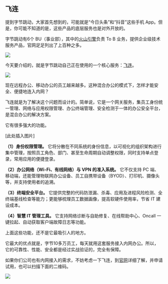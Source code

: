 ## 飞连

提到字节跳动，大家首先想到的，可能就是“今日头条”和“抖音”这些手机 App。但是，你可能不知道的是，这些产品的底层服务也是对外开放的。

字节跳动有6个 BU（事业部），其中的[火山引擎](https://www.volcengine.com/)负责 To B 业务，提供企业级技术服务产品，官网足足列出了上百种之多。

![](https://cdn.beekka.com/blogimg/asset/202112/bg2021121803.webp)

今天要介绍的，就是字节跳动自己正在使用的一个核心服务：[飞连](https://www.volcengine.com/products/feilian/?utm_source=outsidemedia&utm_medium=ruanyifeng&utm_term=wx_readmore&utm_campaign=20211231&utm_content=feilian)。

![](https://cdn.beekka.com/blogimg/asset/202112/bg2021121804.webp)

现在远程办公、移动办公的员工越来越多。这种混合办公的模式下，怎样才能安全、便捷地连入内网？

飞连就是为了解决这个问题而设计的。简单说，它是一个网关服务，集员工身份统一管理、网络与应用权限管理、办公终端管理、安全检测于一体的办公安全平台，是混合办公的解决方案。

它有很多强大的功能。

[此处插入图片]

**（1）身份权限管理。** 它将分散在不同系统的身份信息，以可视化的组织架构进行集中管理，按照员工角色、部门、甚至生命周期自动调整权限，同时支持单点登录，常用应用的便捷登录。

**（2）办公网络（Wi-Fi、有线网络）与 VPN 的准入系统。** 它不仅支持 PC 端、移动端，还能管理物联网办公设备、员工自携带设备（BYOD）、打印机、摄像头等，并支持使用者的追溯。

**（3）终端安全平台。** 它提供完整的代码防泄漏、杀毒、应用及进程风险检测、全终端基线检查等能力；更能够梳理员工数据画像，提高软硬件使用率，节省 IT 建设成本。

**（4）智慧 IT 管理工具。** 它支持网络诊断与自助修复、在线帮助中心、Oncall 一键拉起、自动获取客户端故障日志等功能。

上面这些功能，还不是它最吸引人的地方。

它最大的优点就是，字节10多万员工，每天就用这套服务接入内网办公。所以，它的可靠性、性能、安全都是经过实战验证的，完全有保障。

如果你们公司也有内网接入的需求，不妨考虑一下飞连，到[官网](https://www.volcengine.com/products/feilian/?utm_source=outsidemedia&utm_medium=ruanyifeng&utm_term=wx_readmore&utm_campaign=20211231&utm_content=feilian)详细了解，并申请试用，也可以扫描下面的二维码。

![](https://cdn.beekka.com/blogimg/asset/202112/bg2021122901.webp)
